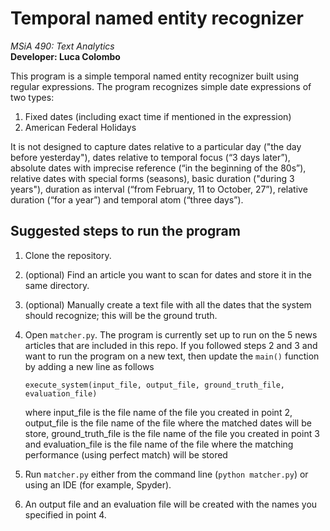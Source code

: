 # Temporal named entity recognizer

*MSiA 490: Text Analytics*   
**Developer: Luca Colombo**  

This program is a simple temporal named entity recognizer built using regular expressions. The program recognizes simple date expressions of two types:
1. Fixed dates (including exact time if mentioned in the expression)
2. American Federal Holidays

It is not designed to capture dates relative to a particular day ("the day before yesterday"), dates relative to temporal focus (“3 days later”), absolute dates with imprecise reference (“in the beginning of the 80s”), relative dates with special forms (seasons), basic duration ("during 3 years"), duration as interval (“from February, 11 to October, 27”), relative duration (“for a year”) and temporal atom (“three days”).

## Suggested steps to run the program 

1. Clone the repository.
2. (optional) Find an article you want to scan for dates and store it in the same directory.
3. (optional) Manually create a text file with all the dates that the system should recognize; this will be the ground truth.
4. Open `matcher.py`. The program is currently set up to run on the 5 news articles that are included in this repo. If you followed steps 2 and 3 and want to run the program on a new text, then update the `main()` function by adding a new line as follows

    ```
    execute_system(input_file, output_file, ground_truth_file, evaluation_file)
    ```
   where input_file is the file name of the file you created in point 2, output_file is the file name of the file where the matched dates will be store, ground_truth_file is the file name of the file you created in point 3 and evaluation_file is the file name of the file where the matching performance (using perfect match) will be stored

5. Run `matcher.py` either from the command line (`python matcher.py`) or using an IDE (for example, Spyder).
6. An output file and an evaluation file will be created with the names you specified in point 4.